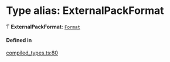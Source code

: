 # Type alias: ExternalPackFormat

Ƭ **ExternalPackFormat**: [`Format`](../interfaces/Format.md)

#### Defined in

[compiled_types.ts:80](https://github.com/coda/packs-sdk/blob/main/compiled_types.ts#L80)
